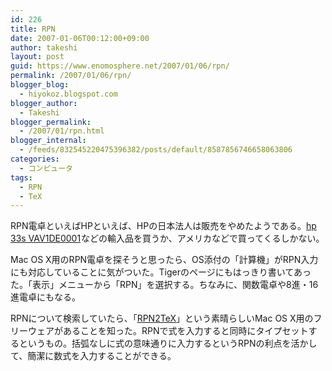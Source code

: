 ```yaml
---
id: 226
title: RPN
date: 2007-01-06T00:12:00+09:00
author: takeshi
layout: post
guid: https://www.enomosphere.net/2007/01/06/rpn/
permalink: /2007/01/06/rpn/
blogger_blog:
  - hiyokoz.blogspot.com
blogger_author:
  - Takeshi
blogger_permalink:
  - /2007/01/rpn.html
blogger_internal:
  - /feeds/832545220475396382/posts/default/8587856746658063806
categories:
  - コンピュータ
tags:
  - RPN
  - TeX
---
```

<div> <p>RPN電卓といえばHPといえば、HPの日本法人は販売をやめたようである。<a href="http://www.amazon.co.jp/gp/product/B0000DK6G9?ie=UTF8&amp;tag=enomospheddoj-22&amp;linkCode=as2&amp;camp=247&amp;creative=1211&amp;creativeASIN=B0000DK6G9">hp 33s VAV1DE0001</a><img src="http://www.assoc-amazon.jp/e/ir?t=enomospheddoj-22&amp;l=as2&amp;o=9&amp;a=B0000DK6G9" alt="" style="border: medium none  ! important; margin: 0px ! important;" border="0" height="1" width="1" />などの輸入品を買うか、アメリカなどで買ってくるしかない。<br /></p> <p>Mac OS X用のRPN電卓を探そうと思ったら、OS添付の「計算機」がRPN入力にも対応していることに気がついた。Tigerのページにもはっきり書いてあった。「表示」メニューから「RPN」を選択する。ちなみに、関数電卓や8進・16進電卓にもなる。</p> <p>RPNについて検索していたら、「<a href="http://homepage.mac.com/wataru_maeda/software/RPN2TeX/index.html">RPN2TeX</a>」という素晴らしいMac OS X用のフリーウェアがあることを知った。RPNで式を入力すると同時にタイプセットするというもの。括弧なしに式の意味通りに入力するというRPNの利点を活かして、簡潔に数式を入力することができる。</p> </div>